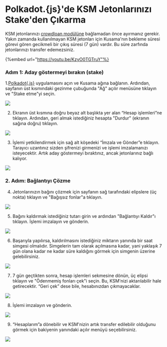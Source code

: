 # Polkadot.{js}'de KSM Jetonlarınızı Stake'den Çıkarma

KSM jetonlarınızı [crowdloan modülüne](https://wiki.acala.network/karura/crowdloan) bağlamadan önce ayırmanız gerekir. Yakın zamanda kullanılmayan KSM jetonları için Kusama'nın bekleme süresi görevi gören gecikmeli bir çıkış süresi \(7 gün\) vardır. Bu süre zarfında jetonlarınızı transfer edemezsiniz.

{%embed url="https://youtu.be/KzyO0TGTruY"%}

### Adım 1: Aday göstermeyi bırakın \(stake\) <a id="Adım-1-Stop-nomination-stake"></a>

1.[Polkadot{.js}](https://polkadot.js.org/apps/#/explorer) uygulamasını açın ve Kusama ağına bağlanın. Ardından, sayfanın üst kısmındaki gezinme çubuğunda "Ağ" açılır menüsüne tıklayın ve "Stake etme"yi seçin.

![](../../../../.gitbook/assets/image-1%20%281%29.png)

2. Ekranın üst kısmına doğru beyaz alt başlıkta yer alan “Hesap işlemleri”ne tıklayın. Ardından, geri almak istediğiniz hesapta "Durdur" \(ekranın sağına doğru\) tıklayın.

![](../../../../.gitbook/assets/image2.png)

3. İşlemi yetkilendirmek için sağ alt köşedeki “İmzala ve Gönder”e tıklayın. Tarayıcı uzantınız sizden şifrenizi girmenizi ve işlemi imzalamanızı isteyecektir. Artık aday göstermeyi bıraktınız, ancak jetonlarınız bağlı kalıyor.

![](../../../../.gitbook/assets/image3.png)

### 2. Adım: Bağlantıyı Çözme <a id="Adım-2-Bağı Çözme"></a>

4. Jetonlarınızın bağını çözmek için sayfanın sağ tarafındaki elipslere \(üç nokta\) tıklayın ve "Bağışsız fonlar"a tıklayın.

![](../../../../.gitbook/assets/image4.png)

5. Bağını kaldırmak istediğiniz tutarı girin ve ardından "Bağlantıyı Kaldır"ı tıklayın. İşlemi imzalayın ve gönderin.

![](../../../../.gitbook/assets/image5.png)

6. Başarıyla yapılırsa, kaldırılmasını istediğiniz miktarın yanında bir saat simgesi olmalıdır. Simgelerin tam olarak açılmasına kadar, yani yaklaşık 7 gün olana kadar ne kadar süre kaldığını görmek için simgenin üzerine gelebilirsiniz.

![](../../../../.gitbook/assets/image6.png)

7. 7 gün geçtikten sonra, hesap işlemleri sekmesine dönün, üç elipsi tıklayın ve "Ödenmemiş fonları çek"i seçin. Bu, KSM'nizi aktarılabilir hale getirecektir. “Geri çek” dese bile, hesabınızdan çıkmayacaklar.

![](../../../../.gitbook/assets/image%20%2817%29.png)

8. İşlemi imzalayın ve gönderin.

![](../../../../.gitbook/assets/image%20%2811%29.png)

9. “Hesaplarım”a dönebilir ve KSM'nizin artık transfer edilebilir olduğunu görmek için bakiyenin yanındaki açılır menüyü seçebilirsiniz.

![](../../../../.gitbook/assets/image%20%2812%29.png)
